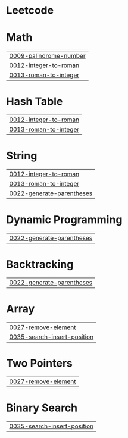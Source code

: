# Leetcode


# Math
|  |
| ------- |
| [0009-palindrome-number](https://github.com/linhphan031128/Leetcode/tree/master/0009-palindrome-number) |
| [0012-integer-to-roman](https://github.com/linhphan031128/Leetcode/tree/master/0012-integer-to-roman) |
| [0013-roman-to-integer](https://github.com/linhphan031128/Leetcode/tree/master/0013-roman-to-integer) |
# Hash Table
|  |
| ------- |
| [0012-integer-to-roman](https://github.com/linhphan031128/Leetcode/tree/master/0012-integer-to-roman) |
| [0013-roman-to-integer](https://github.com/linhphan031128/Leetcode/tree/master/0013-roman-to-integer) |
# String
|  |
| ------- |
| [0012-integer-to-roman](https://github.com/linhphan031128/Leetcode/tree/master/0012-integer-to-roman) |
| [0013-roman-to-integer](https://github.com/linhphan031128/Leetcode/tree/master/0013-roman-to-integer) |
| [0022-generate-parentheses](https://github.com/linhphan031128/Leetcode/tree/master/0022-generate-parentheses) |
# Dynamic Programming
|  |
| ------- |
| [0022-generate-parentheses](https://github.com/linhphan031128/Leetcode/tree/master/0022-generate-parentheses) |
# Backtracking
|  |
| ------- |
| [0022-generate-parentheses](https://github.com/linhphan031128/Leetcode/tree/master/0022-generate-parentheses) |
# Array
|  |
| ------- |
| [0027-remove-element](https://github.com/linhphan031128/Leetcode/tree/master/0027-remove-element) |
| [0035-search-insert-position](https://github.com/linhphan031128/Leetcode/tree/master/0035-search-insert-position) |
# Two Pointers
|  |
| ------- |
| [0027-remove-element](https://github.com/linhphan031128/Leetcode/tree/master/0027-remove-element) |
# Binary Search
|  |
| ------- |
| [0035-search-insert-position](https://github.com/linhphan031128/Leetcode/tree/master/0035-search-insert-position) |